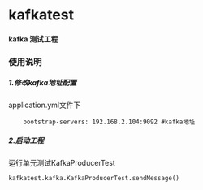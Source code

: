 # kafkatest
#### kafka 测试工程

### 使用说明
##### 1.修改kafka地址配置
application.yml文件下
```
    bootstrap-servers: 192.168.2.104:9092 #kafka地址
```

##### 2.启动工程
运行单元测试KafkaProducerTest
```
kafkatest.kafka.KafkaProducerTest.sendMessage()
```
